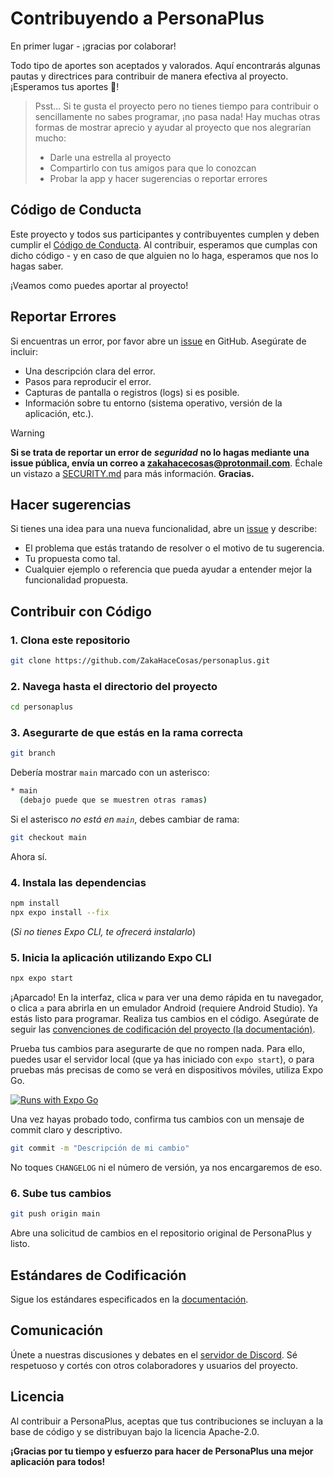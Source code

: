 # Contribuyendo a PersonaPlus

En primer lugar - ¡gracias por colaborar!

Todo tipo de aportes son aceptados y valorados. Aquí encontrarás algunas pautas y directrices para contribuir de manera efectiva al proyecto. ¡Esperamos tus aportes 🎉!

> Psst... Si te gusta el proyecto pero no tienes tiempo para contribuir o sencillamente no sabes programar, ¡no pasa nada! Hay muchas otras formas de mostrar aprecio y ayudar al proyecto que nos alegrarían mucho:
>
> - Darle una estrella al proyecto
> - Compartirlo con tus amigos para que lo conozcan
> - Probar la app y hacer sugerencias o reportar errores

## Código de Conducta

Este proyecto y todos sus participantes y contribuyentes cumplen y deben cumplir el [Código de Conducta](https://github.com/ZakaHaceCosas/personaplus/blob/main/CODE_OF_CONDUCT.md). Al contribuir, esperamos que cumplas con dicho código - y en caso de que alguien no lo haga, esperamos que nos lo hagas saber.

¡Veamos como puedes aportar al proyecto!

## Reportar Errores

Si encuentras un error, por favor abre un [issue](https://github.com/tuusuario/personaplus/issues) en GitHub. Asegúrate de incluir:

- Una descripción clara del error.
- Pasos para reproducir el error.
- Capturas de pantalla o registros (logs) si es posible.
- Información sobre tu entorno (sistema operativo, versión de la aplicación, etc.).

> [!WARNING]
> **Si se trata de reportar un error de** ***seguridad*** **no lo hagas mediante una issue pública, envía un correo a <zakahacecosas@protonmail.com>**. Échale un vistazo a [SECURITY.md](https://github.com/ZakaHaceCosas/personaplus/blob/main/SECURITY.md) para más información. **Gracias.**

## Hacer sugerencias

Si tienes una idea para una nueva funcionalidad, abre un [issue](https://github.com/tuusuario/personaplus/issues) y describe:

- El problema que estás tratando de resolver o el motivo de tu sugerencia.
- Tu propuesta como tal.
- Cualquier ejemplo o referencia que pueda ayudar a entender mejor la funcionalidad propuesta.

## Contribuir con Código

### 1. Clona este repositorio

```bash
git clone https://github.com/ZakaHaceCosas/personaplus.git
```

### 2. Navega hasta el directorio del proyecto

```bash
cd personaplus
```

### 3. Asegurarte de que estás en la rama correcta

```bash
git branch
```

Debería mostrar `main` marcado con un asterisco:

```bash
* main
  (debajo puede que se muestren otras ramas)
```

Si el asterisco *no está en `main`*, debes cambiar de rama:

```bash
git checkout main
```

Ahora sí.

### 4. Instala las dependencias

```bash
npm install
npx expo install --fix
```

(*Si no tienes Expo CLI, te ofrecerá instalarlo*)

### 5. Inicia la aplicación utilizando Expo CLI

```bash
npx expo start
```

¡Aparcado! En la interfaz, clica `w` para ver una demo rápida en tu navegador, o clica `a` para abrirla en un emulador Android (requiere Android Studio). Ya estás listo para programar. Realiza tus cambios en el código. Asegúrate de seguir las [convenciones de codificación del proyecto (la documentación)](https://github.com/ZakaHaceCosas/personaplus/blob/main/DOCS.md).

Prueba tus cambios para asegurarte de que no rompen nada. Para ello, puedes usar el servidor local (que ya has iniciado con `expo start`), o para pruebas más precisas de como se verá en dispositivos móviles, utiliza Expo Go.

[![Runs with Expo Go](https://img.shields.io/badge/Runs_with_Expo_Go-SDK_51-000.svg?style=for-the-badge&logo=EXPO&labelColor=f3f3f3&logoColor=000)](https://expo.dev/client)

Una vez hayas probado todo, confirma tus cambios con un mensaje de commit claro y descriptivo.

```bash
git commit -m "Descripción de mi cambio"
```

No toques `CHANGELOG` ni el número de versión, ya nos encargaremos de eso.

### 6. Sube tus cambios

```bash
git push origin main
```

Abre una solicitud de cambios en el repositorio original de PersonaPlus y listo.

## Estándares de Codificación

Sigue los estándares especificados en la [documentación](https://github.com/ZakaHaceCosas/personaplus/blob/main/DOCS.md#2-programando-personaplus).

## Comunicación

Únete a nuestras discusiones y debates en el [servidor de Discord](https://discord.com/invite/euVHrr46c6). Sé respetuoso y cortés con otros colaboradores y usuarios del proyecto.

## Licencia

Al contribuir a PersonaPlus, aceptas que tus contribuciones se incluyan a la base de código y se distribuyan bajo la licencia Apache-2.0.

**¡Gracias por tu tiempo y esfuerzo para hacer de PersonaPlus una mejor aplicación para todos!**
